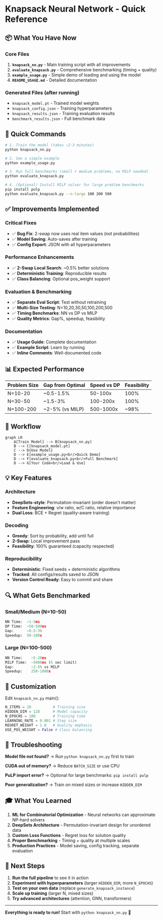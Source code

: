 # Knapsack Neural Network - Quick Reference

## 📦 What You Have Now

### Core Files
1. **`knapsack_nn.py`** - Main training script with all improvements
2. **`evaluate_knapsack.py`** - Comprehensive benchmarking (timing + quality)
3. **`example_usage.py`** - Simple demo of loading and using the model
4. **`README_USAGE.md`** - Detailed documentation

### Generated Files (after running)
- `knapsack_model.pt` - Trained model weights
- `knapsack_config.json` - Training hyperparameters
- `knapsack_results.json` - Training evaluation results
- `benchmark_results.json` - Full benchmark data

## 🚀 Quick Commands

```bash
# 1. Train the model (takes ~2-3 minutes)
python knapsack_nn.py

# 2. See a simple example
python example_usage.py

# 3. Run full benchmarks (small + medium problems, no MILP needed)
python evaluate_knapsack.py

# 4. (Optional) Install MILP solver for large problem benchmarks
pip install pulp
python evaluate_knapsack.py --n-large 100 200 500
```

## ✅ Improvements Implemented

### Critical Fixes
- ✅ **Bug Fix**: 2-swap now uses real item values (not probabilities)
- ✅ **Model Saving**: Auto-saves after training
- ✅ **Config Export**: JSON with all hyperparameters

### Performance Enhancements
- ✅ **2-Swap Local Search**: ~0.5% better solutions
- ✅ **Deterministic Training**: Reproducible results
- ✅ **Class Balancing**: Optional pos_weight support

### Evaluation & Benchmarking
- ✅ **Separate Eval Script**: Test without retraining
- ✅ **Multi-Size Testing**: N=10,20,30,50,100,200,500
- ✅ **Timing Benchmarks**: NN vs DP vs MILP
- ✅ **Quality Metrics**: Gap%, speedup, feasibility

### Documentation
- ✅ **Usage Guide**: Complete documentation
- ✅ **Example Script**: Learn by running
- ✅ **Inline Comments**: Well-documented code

## 📊 Expected Performance

| Problem Size | Gap from Optimal | Speed vs DP | Feasibility |
|--------------|------------------|-------------|-------------|
| N=10-20      | ~0.5-1.5%        | 50-100x     | 100%        |
| N=30-50      | ~1.5-3%          | 100-200x    | 100%        |
| N=100-200    | ~2-5% (vs MILP)  | 500-1000x   | ~98%        |

## 🎯 Workflow

```mermaid
graph LR
    A[Train Model] --> B[knapsack_nn.py]
    B --> C[knapsack_model.pt]
    C --> D{Use Model}
    D --> E[example_usage.py<br/>Quick Demo]
    D --> F[evaluate_knapsack.py<br/>Full Benchmark]
    D --> G[Your Code<br/>Load & Use]
```

## 💡 Key Features

### Architecture
- **DeepSets-style**: Permutation-invariant (order doesn't matter)
- **Feature Engineering**: v/w ratio, w/C ratio, relative importance
- **Dual Loss**: BCE + Regret (quality-aware training)

### Decoding
- **Greedy**: Sort by probability, add until full
- **2-Swap**: Local improvement pass
- **Feasibility**: 100% guaranteed (capacity respected)

### Reproducibility
- **Deterministic**: Fixed seeds + deterministic algorithms
- **Tracked**: All configs/results saved to JSON
- **Version Control Ready**: Easy to commit and share

## 🔍 What Gets Benchmarked

### Small/Medium (N=10-50)
```python
NN Time:  ~1-5ms
DP Time:  ~50-500ms
Gap:      ~0.5-3%
Speedup:  50-100x
```

### Large (N=100-500)
```python
NN Time:    ~5-20ms
MILP Time:  ~5000ms (5 sec limit)
Gap:        ~2-5% vs MILP
Speedup:    250-1000x
```

## 📝 Customization

Edit `knapsack_nn.py` main():
```python
N_ITEMS = 20          # Training size
HIDDEN_DIM = 128      # Model capacity
N_EPOCHS = 100        # Training time
LEARNING_RATE = 0.001 # Step size
REGRET_WEIGHT = 1.0   # Quality emphasis
USE_POS_WEIGHT = False # Class balancing
```

## 🐛 Troubleshooting

**Model file not found?**
→ Run `python knapsack_nn.py` first to train

**CUDA out of memory?**
→ Reduce `BATCH_SIZE` or use CPU

**PuLP import error?**
→ Optional for large benchmarks: `pip install pulp`

**Poor generalization?**
→ Train on mixed sizes or increase `HIDDEN_DIM`

## 🎓 What You Learned

1. **ML for Combinatorial Optimization** - Neural networks can approximate NP-hard solvers
2. **DeepSets Architecture** - Permutation-invariant design for unordered data
3. **Custom Loss Functions** - Regret loss for solution quality
4. **Proper Benchmarking** - Timing + quality at multiple scales
5. **Production Practices** - Model saving, config tracking, separate evaluation

## 🚀 Next Steps

1. **Run the full pipeline** to see it in action
2. **Experiment with hyperparameters** (larger `HIDDEN_DIM`, more `N_EPOCHS`)
3. **Test on your own data** (replace `generate_knapsack_instance`)
4. **Scale up training** (larger N, mixed sizes)
5. **Try advanced architectures** (attention, GNN, transformers)

---

**Everything is ready to run!** Start with `python knapsack_nn.py` 🎉
